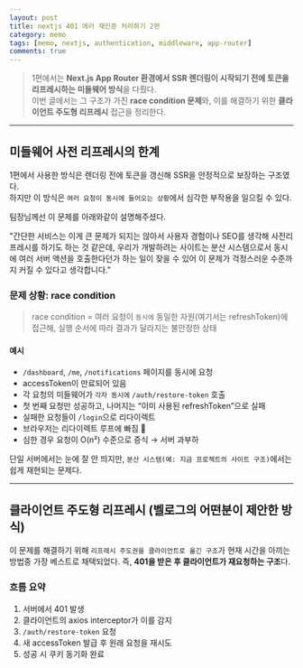 ```yaml
---
layout: post
title: nextjs 401 에러 재인증 처리하기 2편
category: memo
tags: [memo, nextjs, authentication, middleware, app-router]
comments: true
---
```


<!-- @format -->

> 1편에서는 **Next.js App Router 환경에서 SSR 렌더링이 시작되기 전에 토큰을 리프레시하는 미들웨어 방식**을 다뤘다.  
> 이번 글에서는 그 구조가 가진 **race condition 문제**와, 이를 해결하기 위한 **클라이언트 주도형 리프레시** 접근을 정리한다.

---

## 미들웨어 사전 리프레시의 한계

1편에서 사용한 방식은 렌더링 전에 토큰을 갱신해 SSR을 안정적으로 보장하는 구조였다.  
하지만 이 방식은 `여러 요청이 동시에 들어오는 상황`에서 심각한 부작용을 일으킬 수 있다.

팀장님께선 이 문제를 아래와같이 설명해주셨다.

"간단한 서비스는 이게 큰 문제가 되지는 않아서 사용자 경험이나 SEO를 생각해 사전리프레시를 하기도 하는 것 같은데, 우리가 개발하려는 사이트는 분산 시스템으로서 동시에 여러 서버 액션을 호출한다던가 하는 일이 잦을 수 있어 이 문제가 걱정스러운 수준까지 커질 수 있다고 생각합니다."

### 문제 상황: race condition

> race condition = 여러 요청이 `동시에` 동일한 자원(여기서는 refreshToken)에 접근해, 실행 순서에 따라 결과가 달라지는 불안정한 상태

#### 예시

- `/dashboard`, `/me`, `/notifications` 페이지를 동시에 요청
- accessToken이 만료되어 있음
- 각 요청의 미들웨어가 `각자 동시에` `/auth/restore-token` 호출
- 첫 번째 요청만 성공하고, 나머지는 “이미 사용된 refreshToken”으로 실패
- 실패한 요청들이 `/login`으로 리다이렉트
- 브라우저는 리다이렉트 루프에 빠짐 🔁
- 심한 경우 요청이 O(n²) 수준으로 증식 → 서버 과부하

단일 서버에서는 눈에 잘 안 띄지만, `분산 시스템(예: 지금 프로젝트의 사이트 구조)`에서는 쉽게 재현되는 문제다.

---

## 클라이언트 주도형 리프레시 (벨로그의 어떤분이 제안한 방식)

이 문제를 해결하기 위해 `리프레시 주도권을 클라이언트로 옮긴 구조`가 현재 시간을 아끼는 방법중 가장 베스트로 채택되었다.
즉, **401을 받은 후 클라이언트가 재요청하는 구조**다.

### 흐름 요약

1. 서버에서 401 발생
2. 클라이언트의 axios interceptor가 이를 감지
3. `/auth/restore-token` 요청
4. 새 accessToken 발급 후 원래 요청을 재시도
5. 성공 시 쿠키 동기화 완료

